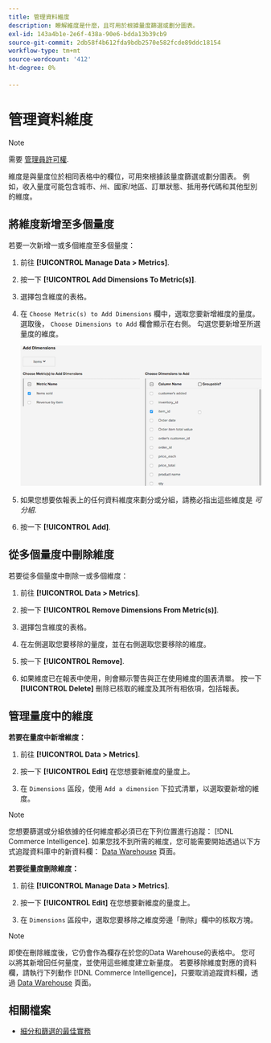 ```yaml
---
title: 管理資料維度
description: 瞭解維度是什麼，且可用於根據量度篩選或劃分圖表。
exl-id: 143a4b1e-2e6f-438a-90e6-bdda13b39cb9
source-git-commit: 2db58f4b612fda9bdb2570e582fcde89ddc18154
workflow-type: tm+mt
source-wordcount: '412'
ht-degree: 0%

---
```


# 管理資料維度

>[!NOTE]
>
>需要 [管理員許可權](../../administrator/user-management/user-management.md).

維度是與量度位於相同表格中的欄位，可用來根據該量度篩選或劃分圖表。 例如，收入量度可能包含城市、州、國家/地區、訂單狀態、抵用券代碼和其他型別的維度。

## 將維度新增至多個量度

若要一次新增一或多個維度至多個量度：

1. 前往 **[!UICONTROL Manage Data > Metrics]**.

1. 按一下 **[!UICONTROL Add Dimensions To Metric(s)]**.

1. 選擇包含維度的表格。

1. 在 `Choose Metric(s) to Add Dimensions` 欄中，選取您要新增維度的量度。 選取後， `Choose Dimensions to Add` 欄會顯示在右側。 勾選您要新增至所選量度的維度。

   ![](../../assets/Add_Dimensions.png)

1. 如果您想要依報表上的任何資料維度來劃分或分組，請務必指出這些維度是 _可分組_.

1. 按一下 **[!UICONTROL Add]**.

## 從多個量度中刪除維度

若要從多個量度中刪除一或多個維度：

1. 前往 **[!UICONTROL Data > Metrics]**.

1. 按一下 **[!UICONTROL Remove Dimensions From Metric(s)]**.

1. 選擇包含維度的表格。

1. 在左側選取您要移除的量度，並在右側選取您要移除的維度。

1. 按一下 **[!UICONTROL Remove]**.

1. 如果維度已在報表中使用，則會顯示警告與正在使用維度的圖表清單。 按一下 **[!UICONTROL Delete]** 刪除已核取的維度及其所有相依項，包括報表。

## 管理量度中的維度

**若要在量度中新增維度：**

1. 前往 **[!UICONTROL Data > Metrics]**.

1. 按一下 **[!UICONTROL Edit]** 在您想要新維度的量度上。

1. 在 `Dimensions` 區段，使用 `Add a dimension` 下拉式清單，以選取要新增的維度。

>[!NOTE]
>
>您想要篩選或分組依據的任何維度都必須已在下列位置進行追蹤： [!DNL Commerce Intelligence]. 如果您找不到所需的維度，您可能需要開始透過以下方式追蹤資料庫中的新資料欄： [Data Warehouse](../data-warehouse-mgr/tour-dwm.md) 頁面。


**若要從量度刪除維度：**

1. 前往 **[!UICONTROL Manage Data > Metrics]**.

1. 按一下 **[!UICONTROL Edit]** 在您想要新維度的量度上。

1. 在 `Dimensions` 區段中，選取您要移除之維度旁邊「刪除」欄中的核取方塊。

>[!NOTE]
>
>即使在刪除維度後，它仍會作為欄存在於您的Data Warehouse的表格中。 您可以將其新增回任何量度，並使用這些維度建立新量度。 若要移除維度對應的資料欄，請執行下列動作 [!DNL Commerce Intelligence]，只要取消追蹤資料欄，透過 [Data Warehouse](../data-warehouse-mgr/tour-dwm.md) 頁面。

## 相關檔案

* [細分和篩選的最佳實務](../../best-practices/segment-filter.md)
